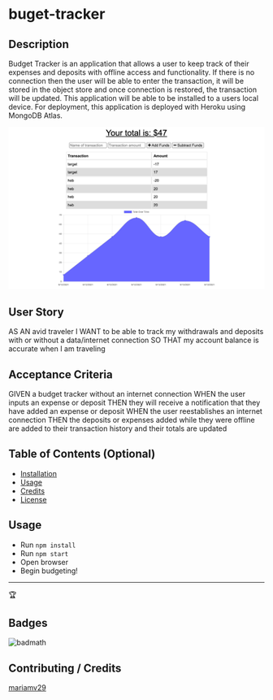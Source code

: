 # buget-tracker


## Description 
Budget Tracker is an application that allows a user to keep track of their expenses and deposits with offline access and functionality. If there is no connection then the user will be able to enter the transaction, it will be stored in the object store and once connection is restored, the transaction will be updated. This application will be able to be installed to a users local device. For deployment, this application is deployed with Heroku using MongoDB Atlas. 

![screeshot](./images/screenshot.jpg)

## User Story 
AS AN avid traveler
I WANT to be able to track my withdrawals and deposits with or without a data/internet connection
SO THAT my account balance is accurate when I am traveling 

## Acceptance Criteria 
GIVEN a budget tracker without an internet connection
WHEN the user inputs an expense or deposit
THEN they will receive a notification that they have added an expense or deposit
WHEN the user reestablishes an internet connection
THEN the deposits or expenses added while they were offline are added to their transaction history and their totals are updated


## Table of Contents (Optional)



* [Installation](#installation)
* [Usage](#usage)
* [Credits](#credits)
* [License](#license)


## Usage 
* Run `npm install` 
* Run `npm start`
* Open browser 
* Begin budgeting!

---

🏆 
## Badges

![badmath](https://img.shields.io/github/languages/top/nielsenjared/badmath)

## Contributing / Credits

[mariamv29](https://github.com/mariamv29/README-generator.git)